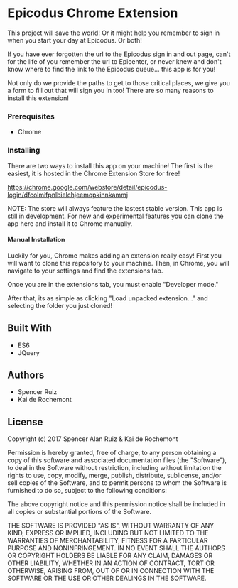 # Epicodus Chrome Extension

This project will save the world! Or it might help you remember to sign in when you start your day at Epicodus. Or both!

If you have ever forgotten the url to the Epicodus sign in and out page, can't for the life of you remember the url to Epicenter, or never knew and don't know where to find the link to the Epicodus queue... this app is for you!

Not only do we provide the paths to get to those critical places, we give you a form to fill out that will sign you in too! There are so many reasons to install this extension!

### Prerequisites

* Chrome

### Installing

There are two ways to install this app on your machine! The first is the easiest, it is hosted in the Chrome Extension Store for free!

https://chrome.google.com/webstore/detail/epicodus-login/dfcolmifpnlbielchjeemopkinnkammj

NOTE: The store will always feature the lastest stable version. This app is still in development. For new and experimental features you can clone the app here and install it to Chrome manually.

#### Manual Installation

Luckily for you, Chrome makes adding an extension really easy! First you will want to clone this repository to your machine. Then, in Chrome, you will navigate to your settings and find the extensions tab.

Once you are in the extensions tab, you must enable "Developer mode."

After that, its as simple as clicking "Load unpacked extension..." and selecting the folder you just cloned!

## Built With

* ES6
* JQuery
 
## Authors

* Spencer Ruiz
* Kai de Rochemont

## License

Copyright (c) 2017 Spencer Alan Ruiz & Kai de Rochemont

Permission is hereby granted, free of charge, to any person obtaining a copy
of this software and associated documentation files (the "Software"), to deal
in the Software without restriction, including without limitation the rights
to use, copy, modify, merge, publish, distribute, sublicense, and/or sell
copies of the Software, and to permit persons to whom the Software is
furnished to do so, subject to the following conditions:

The above copyright notice and this permission notice shall be included in all
copies or substantial portions of the Software.

THE SOFTWARE IS PROVIDED "AS IS", WITHOUT WARRANTY OF ANY KIND, EXPRESS OR
IMPLIED, INCLUDING BUT NOT LIMITED TO THE WARRANTIES OF MERCHANTABILITY,
FITNESS FOR A PARTICULAR PURPOSE AND NONINFRINGEMENT. IN NO EVENT SHALL THE
AUTHORS OR COPYRIGHT HOLDERS BE LIABLE FOR ANY CLAIM, DAMAGES OR OTHER
LIABILITY, WHETHER IN AN ACTION OF CONTRACT, TORT OR OTHERWISE, ARISING FROM,
OUT OF OR IN CONNECTION WITH THE SOFTWARE OR THE USE OR OTHER DEALINGS IN THE
SOFTWARE.